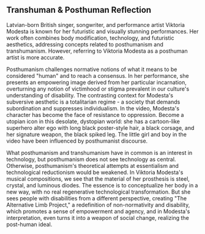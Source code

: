 ## Transhuman & Posthuman Reflection

Latvian-born British singer, songwriter, and performance artist Viktoria Modesta is known for her futuristic and visually stunning performances. Her work often combines body modification, technology, and futuristic aesthetics, addressing concepts related to posthumanism and transhumanism. However, referring to Viktoria Modesta as a posthuman artist is more accurate.

Posthumanism challenges normative notions of what it means to be considered "human" and to reach a consensus. In her performance, she presents an empowering image derived from her particular incarnation, overturning any notion of victimhood or stigma prevalent in our culture's understanding of disability. The contrasting context for Modesta's subversive aesthetic is a totalitarian regime - a society that demands subordination and suppresses individualism. In the video, Modesta's character has become the face of resistance to oppression. Become a utopian icon in this desolate, dystopian world: she has a cartoon-like superhero alter ego with long black poster-style hair, a black corsage, and her signature weapon, the black spiked leg. The little girl and boy in the video have been influenced by posthumanist discourse.

What posthumanism and transhumanism have in common is an interest in technology, but posthumanism does not see technology as central. Otherwise, posthumanism's theoretical attempts at essentialism and technological reductionism would be weakened. In Viktoria Modesta's musical compositions, we see that the material of her prosthesis is steel, crystal, and luminous diodes. The essence is to conceptualize her body in a new way, with no real regenerative technological transformation. But she sees people with disabilities from a different perspective, creating "The Alternative Limb Project," a redefinition of non-normativity and disability, which promotes a sense of empowerment and agency, and in Modesta's interpretation, even turns it into a weapon of social change, realizing the post-human ideal.



